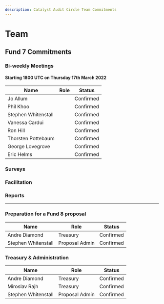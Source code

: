 ```yaml
---
description: Catalyst Audit Circle Team Commitments
---
```


# Team

## Fund 7 Commitments

### Bi-weekly Meetings

#### Starting 1800 UTC on Thursday 17th March 2022

| Name                | Role | Status    |
| ------------------- | ---- | --------- |
| Jo Allum            |      | Confirmed |
| Phil Khoo           |      | Confirmed |
| Stephen Whitenstall |      | Confirmed |
| Vanessa Cardui      |      | Confirmed |
| Ron Hill            |      | Confirmed |
| Thorsten Pottebaum  |      | Confirmed |
| George Lovegrove    |      | Confirmed |
| Eric Helms          |      | Confirmed |

### Surveys

### Facilitation

### **Reports**

***

### **Preparation for a Fund 8 proposal**

| Name                | Role           | Status    |
| ------------------- | -------------- | --------- |
| Andre Diamond       | Treasury       | Confirmed |
| Stephen Whitenstall | Proposal Admin | Confirmed |

### Treasury & Administration

| Name                | Role           | Status    |
| ------------------- | -------------- | --------- |
| Andre Diamond       | Treasury       | Confirmed |
| Miroslav Rajh       | Treasury       | Confirmed |
| Stephen Whitenstall | Proposal Admin | Confirmed |

###
